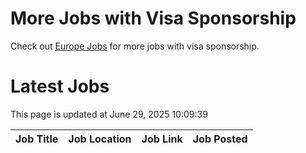 # More Jobs with Visa Sponsorship

Check out [Europe Jobs](https://github.com/sureshparimi/europejobs#latest-jobs) for more jobs with visa sponsorship.

# Latest Jobs

This page is updated at June 29, 2025 10:09:39

| Job Title | Job Location | Job Link | Job Posted |
| --- | --- | --- | --- |
